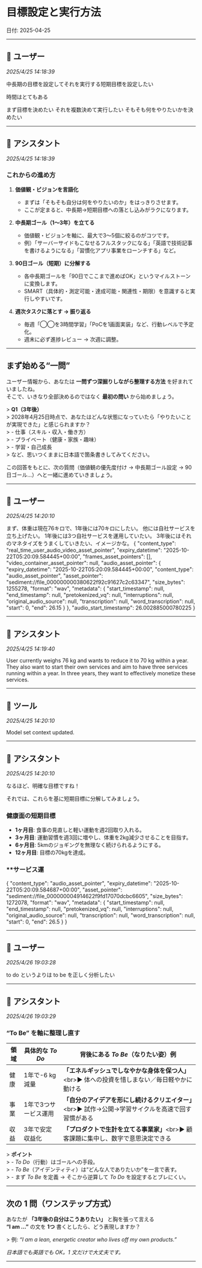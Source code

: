 # 目標設定と実行方法

日付: 2025-04-25

---

## 👤 ユーザー
*2025/4/25 14:18:39*

中長期の目標を設定してそれを実行する短期目標を設定したい

時間はとてもある

まず目標を決めたい
それを複数決めて実行したい
そもそも何をやりたいかを決めたい

---

## 🤖 アシスタント
*2025/4/25 14:18:39*

### これからの進め方

1. **価値観・ビジョンを言語化**  
   - まずは「そもそも自分は何をやりたいのか」をはっきりさせます。  
   - ここが定まると、中長期→短期目標への落とし込みがラクになります。

2. **中長期ゴール（1〜3年）を立てる**  
   - 価値観・ビジョンを軸に、最大で3〜5個に絞るのがコツです。  
   - 例）「サーバーサイドもこなせるフルスタックになる」「英語で技術記事を書けるようになる」「習慣化アプリ事業をローンチする」など。

3. **90日ゴール（短期）に分解する**  
   - 各中長期ゴールを「90日でここまで進めばOK」というマイルストーンに変換します。  
   - SMART（具体的・測定可能・達成可能・関連性・期限）を意識すると実行しやすいです。

4. **週次タスクに落とす → 振り返る**  
   - 毎週「◯◯を3時間学習」「PoCを1画面実装」など、行動レベルで予定化。  
   - 週末に必ず進捗レビュー → 次週に調整。  

---

## まず始める“一問”

ユーザー情報から、あなたは **一問ずつ深掘りしながら整理する方法** を好まれていましたね。  
そこで、いきなり全部決めるのではなく **最初の問い** から始めましょう。

&gt; **Q1（3年後）**  
&gt; 2028年4月25日時点で、あなたはどんな状態になっていたら「やりたいことが実現できた」と感じられますか？  
&gt; - 仕事（スキル・収入・働き方）  
&gt; - プライベート（健康・家族・趣味）  
&gt; - 学習・自己成長  
&gt; など、思いつくままに日本語で箇条書きしてみてください。

この回答をもとに、次の質問（価値観の優先度付け → 中長期ゴール設定 → 90日ゴール…）へと一緒に進めていきましょう。

---

## 👤 ユーザー
*2025/4/25 14:20:10*

まず、体重は現在76キロで、1年後には70キロにしたい。 他には自社サービスを立ち上げたい。 1年後には3つ自社サービスを運用していたい。 3年後にはそれのマネタイズをうまくしていきたい、イメージかな。
{
  "content_type": "real_time_user_audio_video_asset_pointer",
  "expiry_datetime": "2025-10-22T05:20:09.584445+00:00",
  "frames_asset_pointers": [],
  "video_container_asset_pointer": null,
  "audio_asset_pointer": {
    "expiry_datetime": "2025-10-22T05:20:09.584445+00:00",
    "content_type": "audio_asset_pointer",
    "asset_pointer": "sediment://file_000000000380622f92c91627c2c63347",
    "size_bytes": 1255278,
    "format": "wav",
    "metadata": {
      "start_timestamp": null,
      "end_timestamp": null,
      "pretokenized_vq": null,
      "interruptions": null,
      "original_audio_source": null,
      "transcription": null,
      "word_transcription": null,
      "start": 0,
      "end": 26.15
    }
  },
  "audio_start_timestamp": 26.002885000780225
}

---

## 🤖 アシスタント
*2025/4/25 14:19:40*

User currently weighs 76 kg and wants to reduce it to 70 kg within a year. They also want to start their own services and aim to have three services running within a year. In three years, they want to effectively monetize these services.

---

## 🔧 ツール
*2025/4/25 14:20:10*

Model set context updated.

---

## 🤖 アシスタント
*2025/4/25 14:20:10*

なるほど、明確な目標ですね！

それでは、これらを基に短期目標に分解してみましょう。

### **健康面の短期目標**
- **1ヶ月目**: 食事の見直しと軽い運動を週2回取り入れる。  
- **3ヶ月目**: 運動習慣を週3回に増やし、体重を2kg減少させることを目指す。  
- **6ヶ月目**: 5kmのジョギングを無理なく続けられるようにする。  
- **12ヶ月目**: 目標の70kgを達成。

### **サービス運
{
  "content_type": "audio_asset_pointer",
  "expiry_datetime": "2025-10-22T05:20:09.584687+00:00",
  "asset_pointer": "sediment://file_000000004914622f9fd17070dcbc6605",
  "size_bytes": 1272078,
  "format": "wav",
  "metadata": {
    "start_timestamp": null,
    "end_timestamp": null,
    "pretokenized_vq": null,
    "interruptions": null,
    "original_audio_source": null,
    "transcription": null,
    "word_transcription": null,
    "start": 0,
    "end": 26.5
  }
}

---

## 👤 ユーザー
*2025/4/26 19:03:28*

to do というよりは to be を正しく分析したい

---

## 🤖 アシスタント
*2025/4/26 19:03:29*

### “To Be” を軸に整理し直す

| 領域 | 具体的な *To Do* | 背後にある *To Be*（なりたい姿）例 |
|------|-----------------|---------------------------------------|
| 健康 | 1年で-6 kg 減量 | **「エネルギッシュでしなやかな身体を保つ人」**&lt;br&gt;▶︎ 体への投資を惜しまない／毎日軽やかに動ける |
| 事業 | 1年で3つサービス運用 | **「自分のアイデアを形にし続けるクリエイター」**&lt;br&gt;▶︎ 試作→公開→学習サイクルを高速で回す習慣がある |
| 収益 | 3年で安定収益化 | **「プロダクトで生計を立てる事業家」**&lt;br&gt;▶︎ 顧客課題に集中し、数字で意思決定できる |

&gt; **ポイント**  
&gt; - *To Do*（行動）はゴールへの手段。  
&gt; - *To Be*（アイデンティティ）は“どんな人でありたいか”を一言で表す。  
&gt; - まず *To Be* を定義 → そこから逆算して *To Do* を設定するとブレにくい。

---

## 次の 1 問（ワンステップ方式）

あなたが **「3年後の自分はこうありたい」** と胸を張って言える  
**“I am …”** の文を **1つ** 書くとしたら、どう表現しますか？

&gt; 例: *“I am a lean, energetic creator who lives off my own products.”*

*日本語でも英語でも OK。1 文だけで大丈夫です。*

---
